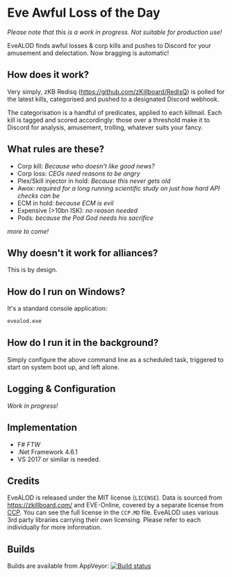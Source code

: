 # Eve Awful Loss of the Day
_Please note that this is a work in progress. Not suitable for production use!_

EveALOD finds awful losses & corp kills and pushes to Discord for your amusement and delectation. 
Now bragging is automatic!

## How does it work?
Very simply, zKB Redisq (https://github.com/zKillboard/RedisQ) is polled for the latest kills, categorised and pushed to a designated Discord webhook.

The categorisation is a handful of predicates, applied to each killmail. Each kill is tagged and scored accordingly: those over a threshold make it to Discord for analysis, amusement, trolling, whatever suits your fancy.

## What rules are these?
  * Corp kill: _Because who doesn't like good news?_
  * Corp loss: _CEOs need reasons to be angry_
  * Plex/Skill injector in hold: _Because this never gets old_
  * Awox: _required for a long running scientific study on just how hard API checks can be_
  * ECM in hold: _because ECM is evil_
  * Expensive (>10bn ISK): _no reason needed_
  * Pods: _because the Pod God needs his sacrifice_

_more to come!_

## Why doesn't it work for alliances?
This is by design.

## How do I run on Windows?
It's a standard console application:
```fsharp
evealod.exe
```

## How do I run it in the background?
Simply configure the above command line as a scheduled task, triggered to start on system boot up, and left alone.

## Logging & Configuration
_Work in progress!_

## Implementation
  * F# _FTW_
  * .Net Framework 4.6.1
  * VS 2017 or similar is needed.

## Credits
EveALOD is released under the MIT license (`LICENSE`). 
Data is sourced from https://zkillboard.com/  and EVE-Online, covered by a separate license from [CCP](http://www.ccpgames.com/en/home). You can see the full license in the `CCP.MD` file. 
EveALOD uses various 3rd party libraries carrying their own licensing. Please refer to each individually for more information.

## Builds
Builds are available from AppVeyor: 
[![Build status](https://ci.appveyor.com/api/projects/status/cro5s0i3nectf4bs?svg=true)](https://ci.appveyor.com/project/jameson2011/evealod)

